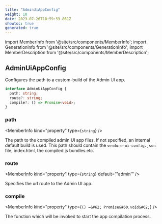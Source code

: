 ```yaml
---
title: "AdminUiAppConfig"
weight: 10
date: 2023-07-26T18:59:59.861Z
showtoc: true
generated: true
---
```

<!-- This file was generated from the Vendure source. Do not modify. Instead, re-run the "docs:build" script -->
import MemberInfo from '@site/src/components/MemberInfo';
import GenerationInfo from '@site/src/components/GenerationInfo';
import MemberDescription from '@site/src/components/MemberDescription';


## AdminUiAppConfig

<GenerationInfo sourceFile="packages/common/src/shared-types.ts" sourceLine="338" packageName="@vendure/common" />

Configures the path to a custom-build of the Admin UI app.

```ts title="Signature"
interface AdminUiAppConfig {
  path: string;
  route?: string;
  compile?: () => Promise<void>;
}
```

<div className="members-wrapper">

### path

<MemberInfo kind="property" type={`string`}   />

The path to the compiled admin UI app files. If not specified, an internal
default build is used. This path should contain the `vendure-ui-config.json` file,
index.html, the compiled js bundles etc.
### route

<MemberInfo kind="property" type={`string`} default="'admin'"   />

Specifies the url route to the Admin UI app.
### compile

<MemberInfo kind="property" type={`() =&#62; Promise&#60;void&#62;`}   />

The function which will be invoked to start the app compilation process.


</div>
